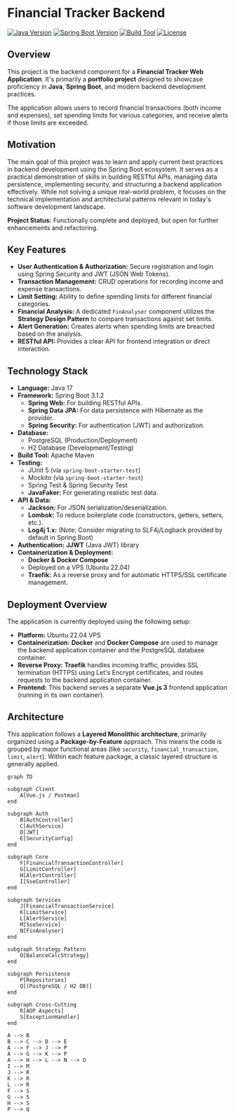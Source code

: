 # Financial Tracker Backend

[![Java Version](https://img.shields.io/badge/Java-17-blue.svg)](https://openjdk.java.net/projects/jdk/17/)
[![Spring Boot Version](https://img.shields.io/badge/Spring%20Boot-3.1.2-brightgreen.svg)](https://spring.io/projects/spring-boot)
[![Build Tool](https://img.shields.io/badge/Build-Maven-red.svg)](https://maven.apache.org/)
[![License](https://img.shields.io/badge/License-MIT-yellow.svg)](LICENSE) <!-- Choose a license or remove this badge -->

## Overview

This project is the backend component for a **Financial Tracker Web Application**. It's primarily a **portfolio project** designed to showcase proficiency in **Java**, **Spring Boot**, and modern backend development practices.

The application allows users to record financial transactions (both income and expenses), set spending limits for various categories, and receive alerts if those limits are exceeded.

## Motivation

The main goal of this project was to learn and apply current best practices in backend development using the Spring Boot ecosystem. It serves as a practical demonstration of skills in building RESTful APIs, managing data persistence, implementing security, and structuring a backend application effectively. While not solving a unique real-world problem, it focuses on the technical implementation and architectural patterns relevant in today's software development landscape.

**Project Status:** Functionally complete and deployed, but open for further enhancements and refactoring.

## Key Features

*   **User Authentication & Authorization:** Secure registration and login using Spring Security and JWT (JSON Web Tokens).
*   **Transaction Management:** CRUD operations for recording income and expense transactions.
*   **Limit Setting:** Ability to define spending limits for different financial categories.
*   **Financial Analysis:** A dedicated `FinAnalyser` component utilizes the **Strategy Design Pattern** to compare transactions against set limits.
*   **Alert Generation:** Creates alerts when spending limits are breached based on the analysis.
*   **RESTful API:** Provides a clear API for frontend integration or direct interaction.

## Technology Stack

*   **Language:** Java 17
*   **Framework:** Spring Boot 3.1.2
    *   **Spring Web:** For building RESTful APIs.
    *   **Spring Data JPA:** For data persistence with Hibernate as the provider.
    *   **Spring Security:** For authentication (JWT) and authorization.
*   **Database:**
    *   PostgreSQL (Production/Deployment)
    *   H2 Database (Development/Testing)
*   **Build Tool:** Apache Maven
*   **Testing:**
    *   JUnit 5 (via `spring-boot-starter-test`)
    *   Mockito (via `spring-boot-starter-test`)
    *   Spring Test & Spring Security Test
    *   **JavaFaker:** For generating realistic test data.
*   **API & Data:**
    *   **Jackson:** For JSON serialization/deserialization.
    *   **Lombok:** To reduce boilerplate code (constructors, getters, setters, etc.).
    *   **Log4j 1.x:** (Note: Consider migrating to SLF4j/Logback provided by default in Spring Boot)
*   **Authentication:** **JJWT** (Java JWT) library
*   **Containerization & Deployment:**
    *   **Docker & Docker Compose**
    *   Deployed on a VPS (Ubuntu 22.04)
    *   **Traefik:** As a reverse proxy and for automatic HTTPS/SSL certificate management.

## Deployment Overview

The application is currently deployed using the following setup:

*   **Platform:** Ubuntu 22.04 VPS
*   **Containerization:** **Docker** and **Docker Compose** are used to manage the backend application container and the PostgreSQL database container.
*   **Reverse Proxy:** **Traefik** handles incoming traffic, provides SSL termination (HTTPS) using Let's Encrypt certificates, and routes requests to the backend application container.
*   **Frontend:** This backend serves a separate **Vue.js 3** frontend application (running in its own container).

## Architecture

This application follows a **Layered Monolithic architecture**, primarily organized using a **Package-by-Feature** approach. This means the code is grouped by major functional areas (like `security`, `financial_transaction`, `limit`, `alert`). Within each feature package, a classic layered structure is generally applied.

```mermaid
graph TD

subgraph Client
    A[Vue.js / Postman]
end

subgraph Auth
    B[AuthController]
    C[AuthService]
    D[JWT]
    E[SecurityConfig]
end

subgraph Core
    F[FinancialTransactionController]
    G[LimitController]
    H[AlertController]
    I[SseController]
end

subgraph Services
    J[FinancialTransactionService]
    K[LimitService]
    L[AlertService]
    M[SseService]
    N[FinAnalyser]
end

subgraph Strategy Pattern
    O[BalanceCalcStrategy]
end

subgraph Persistence
    P[Repositories]
    Q[(PostgreSQL / H2 DB)]
end

subgraph Cross-Cutting
    R[AOP Aspects]
    S[ExceptionHandler]
end

A --> B
B --> C --> D --> E
A --> F --> J --> P
A --> G --> K --> P
A --> H --> L --> N --> O
I --> M
J --> R
K --> R
L --> R
F --> S
G --> S
H --> S
P --> Q
```
